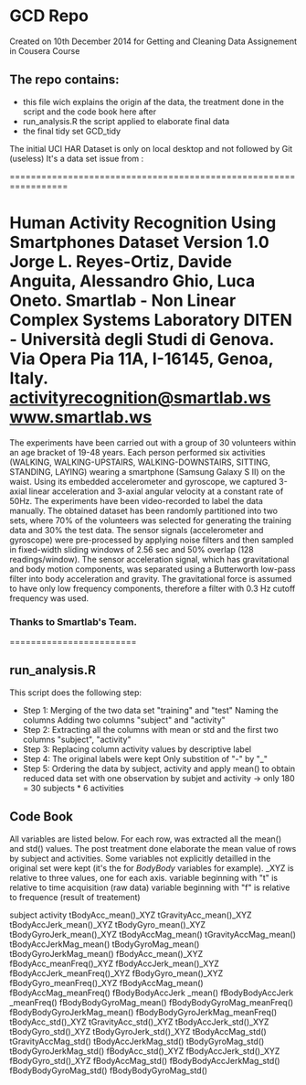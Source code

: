 # GCD Repo 
 Created on 10th December 2014 for Getting and Cleaning Data Assignement in Cousera Course
## The repo contains:
- this file wich explains the origin af the data, the treatment done in the script and the code book here after
- run_analysis.R the script applied to elaborate final data 
- the final tidy set GCD_tidy
 
The initial UCI HAR Dataset is only on local desktop and not followed by Git (useless)
 It's a data set issue from :
 
 =================================================================
 
 Human Activity Recognition Using Smartphones Dataset Version 1.0
 Jorge L. Reyes-Ortiz, Davide Anguita, Alessandro Ghio, Luca Oneto.
 Smartlab - Non Linear Complex Systems Laboratory
 DITEN - Università degli Studi di Genova.
 Via Opera Pia 11A, I-16145, Genoa, Italy.
 activityrecognition@smartlab.ws
 www.smartlab.ws
 ==================================================================

 The experiments have been carried out with a group of 30 volunteers within an age bracket of 19-48 years.
 Each person performed six activities (WALKING, WALKING-UPSTAIRS, WALKING-DOWNSTAIRS, SITTING, STANDING,
 LAYING) wearing a smartphone (Samsung Galaxy S II) on the waist.
 Using its embedded accelerometer and gyroscope, we captured 3-axial linear acceleration and 3-axial angular
 velocity at a constant rate of 50Hz.
 The experiments have been video-recorded to label the data manually.
 The obtained dataset has been randomly partitioned into two sets, where 70% of the volunteers was selected for
 generating the training data and 30% the test data. 
 The sensor signals (accelerometer and gyroscope) were pre-processed by applying noise filters and then sampled in
 fixed-width sliding windows of 2.56 sec and 50% overlap (128 readings/window). The sensor acceleration signal, which
 has gravitational and body motion components, was separated using a Butterworth low-pass filter
 into body acceleration and gravity. The gravitational force is assumed to have only low frequency components,
 therefore a filter with 0.3 Hz cutoff frequency was used.
 
### Thanks to Smartlab's Team.
 ========================


## run_analysis.R 

This script does the following step:
- Step 1:
Merging of the two data set "training" and "test"
Naming the columns
Adding two columns "subject" and "activity"
- Step 2:
Extracting all the columns with mean or std and the first two columns "subject", "activity" 
- Step 3:
Replacing column activity values by descriptive label
- Step 4:
The original labels were kept
Only substition of "-" by "_"
- Step 5:
Ordering the data by subject, activity 
and apply mean() to obtain reduced data set with one observation by subjet and activity
-> only 180 = 30 subjects * 6 activities 

## Code Book
All variables are listed below. For each row, was extracted all the mean() and std() values.
The post treatment done elaborate the mean value of rows by subject and activities.
Some variables not explicitly detailled in the original set were kept (it's the for *BodyBody* variables for example).
_XYZ is relative to three values, one for each axis.
variable beginning with "t" is relative to time acquisition (raw data)
variable beginning with "f" is relative to frequence (result of treatement)

subject
activity
tBodyAcc_mean()_XYZ
tGravityAcc_mean()_XYZ
tBodyAccJerk_mean()_XYZ 
tBodyGyro_mean()_XYZ
tBodyGyroJerk_mean()_XYZ
tBodyAccMag_mean() 
tGravityAccMag_mean() 
tBodyAccJerkMag_mean() 
tBodyGyroMag_mean() 
tBodyGyroJerkMag_mean()
fBodyAcc_mean()_XYZ
fBodyAcc_meanFreq()_XYZ
fBodyAccJerk_mean()_XYZ
fBodyAccJerk_meanFreq()_XYZ
fBodyGyro_mean()_XYZ
fBodyGyro_meanFreq()_XYZ
fBodyAccMag_mean()
fBodyAccMag_meanFreq()
fBodyBodyAccJerk	_mean()
fBodyBodyAccJerk	_meanFreq()
fBodyBodyGyroMag_mean()
fBodyBodyGyroMag_meanFreq()
fBodyBodyGyroJerkMag_mean()
fBodyBodyGyroJerkMag_meanFreq()
tBodyAcc_std()_XYZ
tGravityAcc_std()_XYZ
tBodyAccJerk_std()_XYZ
tBodyGyro_std()_XYZ
tBodyGyroJerk_std()_XYZ
tBodyAccMag_std()
tGravityAccMag_std()
tBodyAccJerkMag_std()
tBodyGyroMag_std()
tBodyGyroJerkMag_std()
fBodyAcc_std()_XYZ
fBodyAccJerk_std()_XYZ
fBodyGyro_std()_XYZ
fBodyAccMag_std()
fBodyBodyAccJerkMag_std()
fBodyBodyGyroMag_std()
fBodyBodyGyroMag_std()
